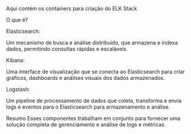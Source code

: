 Aqui contém os containers para criação do ELK Stack

O que é?

Elasticsearch:

Um mecanismo de busca e análise distribuído, que armazena e indexa dados, permitindo consultas rápidas e escaláveis.

Kibana:

Uma interface de visualização que se conecta ao Elasticsearch para criar gráficos, dashboards e análises visuais dos dados armazenados.

Logstash:

Um pipeline de processamento de dados que coleta, transforma e envia logs e eventos para o Elasticsearch para armazenamento e análise.

Resumo
Esses componentes trabalham em conjunto para fornecer uma solução completa de gerenciamento e análise de logs e métricas.